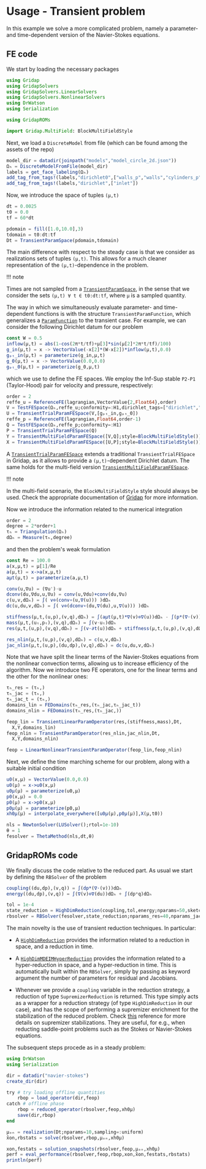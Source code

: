 # Usage - Transient problem

In this example we solve a more complicated problem, namely a parameter- and time-dependent version of the Navier-Stokes equations.

## FE code 

We start by loading the necessary packages  

```julia
using Gridap
using GridapSolvers
using GridapSolvers.LinearSolvers
using GridapSolvers.NonlinearSolvers
using DrWatson
using Serialization

using GridapROMs

import Gridap.MultiField: BlockMultiFieldStyle
```

Next, we load a `DiscreteModel` from file (which can be found among the assets of the repo)

```julia
model_dir = datadir(joinpath("models","model_circle_2d.json"))
Ωₕ = DiscreteModelFromFile(model_dir)
labels = get_face_labeling(Ωₕ)
add_tag_from_tags!(labels,"dirichlet0",["walls_p","walls","cylinders_p","cylinders"])
add_tag_from_tags!(labels,"dirichlet",["inlet"])
```

Now, we introduce the space of tuples ``(μ,t)``

``` julia 
dt = 0.0025
t0 = 0.0
tf = 60*dt

pdomain = fill([1.0,10.0],3)
tdomain = t0:dt:tf
Dt = TransientParamSpace(pdomain,tdomain)
```

The main difference with respect to the steady case is that we consider as realizations sets of tuples ``(μ,t)``. This allows for a much cleaner representation of the ``(μ,t)``-dependence in the problem. 

!!! note

  Times are not sampled from a [`TransientParamSpace`](@ref), in the sense that we consider the sets ``(μ,t) ∀ t ∈ t0:dt:tf``, where ``μ`` is a sampled quantity.

The way in which we simultaneously evaluate parameter- and time-dependent functions is with the structure `TransientParamFunction`, which generalizes a [`ParamFunction`](@ref) to the transient case. For example, we can consider the following Dirichlet datum for our problem

```julia
const W = 0.5
inflow(μ,t) = abs(1-cos(2π*t/tf)+μ[3]*sin(μ[2]*2π*t/tf)/100)
g_in(μ,t) = x -> VectorValue(-x[2]*(W-x[2])*inflow(μ,t),0.0)
gₚₜ_in(μ,t) = parameterize(g_in,μ,t)
g_0(μ,t) = x -> VectorValue(0.0,0.0)
gₚₜ_0(μ,t) = parameterize(g_0,μ,t)
```

which we use to define the FE spaces. We employ the Inf-Sup stable `P2-P1` (Taylor-Hood) pair for velocity and pressure, respectively:

```julia
order = 2
reffe_u = ReferenceFE(lagrangian,VectorValue{2,Float64},order)
V = TestFESpace(Ωₕ,reffe_u;conformity=:H1,dirichlet_tags=["dirichlet","dirichlet0"])
U = TransientTrialParamFESpace(V,[gₚₜ_in,gₚₜ_0])
reffe_p = ReferenceFE(lagrangian,Float64,order-1)
Q = TestFESpace(Ωₕ,reffe_p;conformity=:H1)
P = TransientTrialParamFESpace(Q)
Y = TransientMultiFieldParamFESpace([V,Q];style=BlockMultiFieldStyle())
X = TransientMultiFieldParamFESpace([U,P];style=BlockMultiFieldStyle())
```

A [`TransientTrialParamFESpace`](@ref) extends a traditional `TransientTrialFESpace` in Gridap, as it allows to provide a ``(μ,t)``-dependent Dirichlet datum. The same holds for the multi-field version [`TransientMultiFieldParamFESpace`](@ref). 

!!! note

  In the multi-field scenario, the `BlockMultiFieldStyle` style should always be used. Check the appropriate documentation of [Gridap](https://github.com/gridap/Gridap.jl) for more information.

Now we introduce the information related to the numerical integration 

```julia
order = 2
degree = 2*order+1
τₕ = Triangulation(Ωₕ)
dΩₕ = Measure(τₕ,degree)
```

and then the problem's weak formulation 

```julia
const Re = 100.0
a(x,μ,t) = μ[1]/Re
a(μ,t) = x->a(x,μ,t)
aμt(μ,t) = parameterize(a,μ,t)

conv(u,∇u) = (∇u')⋅u
dconv(du,∇du,u,∇u) = conv(u,∇du)+conv(du,∇u)
c(u,v,dΩₕ) = ∫( v⊙(conv∘(u,∇(u))) )dΩₕ
dc(u,du,v,dΩₕ) = ∫( v⊙(dconv∘(du,∇(du),u,∇(u))) )dΩₕ

stiffness(μ,t,(u,p),(v,q),dΩₕ) = ∫(aμt(μ,t)*∇(v)⊙∇(u))dΩₕ - ∫(p*(∇⋅(v)))dΩₕ + ∫(q*(∇⋅(u)))dΩₕ
mass(μ,t,(uₜ,pₜ),(v,q),dΩₕ) = ∫(v⋅uₜ)dΩₕ
res(μ,t,(u,p),(v,q),dΩₕ) = ∫(v⋅∂t(u))dΩₕ + stiffness(μ,t,(u,p),(v,q),dΩₕ)

res_nlin(μ,t,(u,p),(v,q),dΩₕ) = c(u,v,dΩₕ)
jac_nlin(μ,t,(u,p),(du,dp),(v,q),dΩₕ) = dc(u,du,v,dΩₕ)
```

Note that we have split the linear terms of the Navier-Stokes equations from the nonlinear convection terms, allowing us to increase efficiency of the algorithm. Now we introduce two FE operators, one for the linear terms and the other for the nonlinear ones:

```julia
τₕ_res = (τₕ,)
τₕ_jac = (τₕ,)
τₕ_jac_t = (τₕ,)
domains_lin = FEDomains(τₕ_res,(τₕ_jac,τₕ_jac_t))
domains_nlin = FEDomains(τₕ_res,(τₕ_jac,))

feop_lin = TransientLinearParamOperator(res,(stiffness,mass),Dt,
  X,Y,domains_lin)
feop_nlin = TransientParamOperator(res_nlin,jac_nlin,Dt,
  X,Y,domains_nlin)

feop = LinearNonlinearTransientParamOperator(feop_lin,feop_nlin)
```

Next, we define the time marching scheme for our problem, along with a suitable initial condition 

```julia 
u0(x,μ) = VectorValue(0.0,0.0)
u0(μ) = x->u0(x,μ)
u0μ(μ) = parameterize(u0,μ)
p0(x,μ) = 0.0
p0(μ) = x->p0(x,μ)
p0μ(μ) = parameterize(p0,μ)
xh0μ(μ) = interpolate_everywhere([u0μ(μ),p0μ(μ)],X(μ,t0))

nls = NewtonSolver(LUSolver();rtol=1e-10)
θ = 1
fesolver = ThetaMethod(nls,dt,θ)
```

## GridapROMs code 

We finally discuss the code relative to the reduced part. As usual we start by defining the `RBSolver` of the problem 

```julia
coupling((du,dp),(v,q)) = ∫(dp*(∇⋅(v)))dΩₕ
energy((du,dp),(v,q)) = ∫(∇(v)⊙∇(du))dΩₕ + ∫(dp*q)dΩₕ

tol = 1e-4
state_reduction = HighDimReduction(coupling,tol,energy;nparams=50,sketch=:sprn)
rbsolver = RBSolver(fesolver,state_reduction;nparams_res=40,nparams_jac=40)

```

The main novelty is the use of transient reduction techniques. In particular:

* A [`HighDimReduction`](@ref) provides the information related to a reduction in space, and a reduction in time. 

* A [`HighDimMDEIMHyperReduction`](@ref) provides the information related to a hyper-reduction in space, and a hyper-reduction in time. This is automatically built within the `RBSolver`, simply by passing as keyword argument the number of parameters for residual and Jacobians.

* Whenever we provide a `coupling` variable in the reduction strategy, a reduction of type `SupremizerReduction` is returned. This type simply acts as a wrapper for a reduction strategy (of type `HighDimReduction` in our case), and has the scope of performing a supremizer enrichment for the stabilization of the reduced problem. Check [this](https://doi.org/10.1002/nme.4772) reference for more details on supremizer stabilizations. They are useful, for e.g., when reducting saddle-point problems such as the Stokes or Navier-Stokes equations.

The subsequent steps procede as in a steady problem:

```julia 
using DrWatson 
using Serialization

dir = datadir("navier-stokes")
create_dir(dir) 

try # try loading offline quantities
    rbop = load_operator(dir,feop)
catch # offline phase
    rbop = reduced_operator(rbsolver,feop,xh0μ)
    save(dir,rbop)
end

μₒₙ = realization(Dt;nparams=10,sampling=:uniform)
x̂on,rbstats = solve(rbsolver,rbop,μₒₙ,xh0μ)

xon,festats = solution_snapshots(rbsolver,feop,μₒₙ,xh0μ)
perf = eval_performance(rbsolver,feop,rbop,xon,x̂on,festats,rbstats)
println(perf)
```